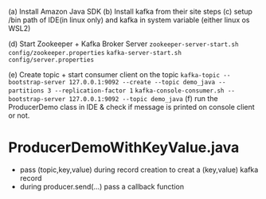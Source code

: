 
(a) Install Amazon Java SDK
(b) Install kafka from their site steps
(c) setup /bin path of IDE(in linux only) and kafka in system variable
(either linux os WSL2)

(d) Start Zookeeper + Kafka Broker Server
`zookeeper-server-start.sh config/zookeeper.properties`
`kafka-server-start.sh config/server.properties`

(e) Create topic  + start consumer client on the topic
`kafka-topic --bootstrap-server 127.0.0.1:9092 --create --topic demo_java --partitions 3 --replication-factor 1`
`kafka-console-consumer.sh --bootstrap-server 127.0.0.1:9092 --topic demo_java`
(f) run the ProducerDemo class in IDE & check if message is printed on console client or not.

# ProducerDemoWithKeyValue.java
- pass (topic,key,value) during record creation to creat a (key,value) kafka record
- during producer.send(...) pass a callback function